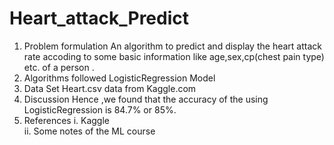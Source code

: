# Heart_attack_Predict
1.  Problem formulation 
  An algorithm to predict and display the heart attack rate accoding to some basic information 
  like age,sex,cp(chest pain type) etc. of a person . 
2.  Algorithms followed 
  LogisticRegression Model 
3. Data Set 
  Heart.csv data from Kaggle.com 
4. Discussion 
  Hence ,we  found that the accuracy of the using LogisticRegression is 84.7% or 85%. 
5. References 
  i.  Kaggle  
  ii. Some notes of the ML course
